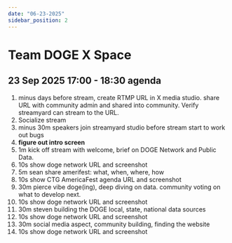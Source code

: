 ```yaml
---
date: "06-23-2025"
sidebar_position: 2
---
```


# Team DOGE X Space

## 23 Sep 2025 17:00 - 18:30 agenda
1. minus days before stream, create RTMP URL in X media studio. share URL with community admin and shared into community. Verify streamyard can stream to the URL. 
1. Socialize stream
1. minus 30m speakers join streamyard studio before stream start to work out bugs
1. **figure out intro screen**
1. 1m kick off stream with welcome, brief on DOGE Network and Public Data. 
1. 10s show doge network URL and screenshot
1. 5m sean share amerifest: what, when, where, how
1. 10s show CTG AmericaFest agenda URL and screenshot
1. 30m pierce vibe doge(ing), deep diving on data. community voting on what to develop next. 
1. 10s show doge network URL and screenshot
1. 30m steven building the DOGE local, state, national data sources
1. 10s show doge network URL and screenshot
1. 30m social media aspect, community building, finding the website
1. 10s show doge network URL and screenshot